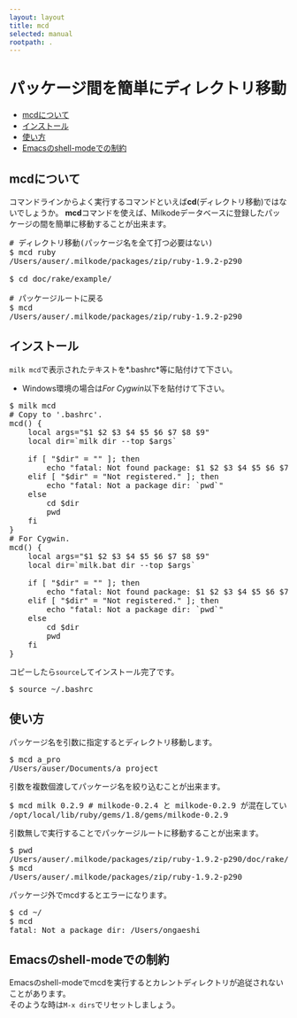 ```yaml
---
layout: layout
title: mcd
selected: manual
rootpath: .
---
```

# パッケージ間を簡単にディレクトリ移動

-   [mcdについて](#mcd)
-   [インストール](#install)
-   [使い方](#usage)
-   [Emacsのshell-modeでの制約](#emacs-shell-mode)

<a name="mcd"></a> mcdについて
---------------------------------------------------------------------------------

コマンドラインからよく実行するコマンドといえば**cd**(ディレクトリ移動)ではないでしょうか。
**mcd**コマンドを使えば、Milkodeデータベースに登録したパッケージの間を簡単に移動することが出来ます。

<pre class="shell">
<span class="comment"># ディレクトリ移動(パッケージ名を全て打つ必要はない)</span>
$ mcd ruby
/Users/auser/.milkode/packages/zip/ruby-1.9.2-p290

$ cd doc/rake/example/

<span class="comment"># パッケージルートに戻る</span>
$ mcd
/Users/auser/.milkode/packages/zip/ruby-1.9.2-p290
</pre>

<a name="install"></a> インストール
-------------------------------------------------------------------------------

`milk mcd`で表示されたテキストを*.bashrc*等に貼付けて下さい。

- Windows環境の場合は*For Cygwin*以下を貼付けて下さい。

<pre class="shell">
$ milk mcd
<span class="comment"># Copy to '.bashrc'.</span>
mcd() {
    local args="$1 $2 $3 $4 $5 $6 $7 $8 $9"
    local dir=`milk dir --top $args`

    if [ "$dir" = "" ]; then
        echo "fatal: Not found package: $1 $2 $3 $4 $5 $6 $7 $8 $9"
    elif [ "$dir" = "Not registered." ]; then
        echo "fatal: Not a package dir: `pwd`"
    else
        cd $dir
        pwd
    fi
}
<span class="comment"># For Cygwin.</span>
mcd() {
    local args="$1 $2 $3 $4 $5 $6 $7 $8 $9"
    local dir=`milk.bat dir --top $args`

    if [ "$dir" = "" ]; then
        echo "fatal: Not found package: $1 $2 $3 $4 $5 $6 $7 $8 $9"
    elif [ "$dir" = "Not registered." ]; then
        echo "fatal: Not a package dir: `pwd`"
    else
        cd $dir
        pwd
    fi
}
</pre>

コピーしたら`source`してインストール完了です。

<pre class="shell">
$ source ~/.bashrc 
</pre>

<a name="usage"></a> 使い方
---------------------------------------------------------------------------

パッケージ名を引数に指定するとディレクトリ移動します。

<pre class="shell">
$ mcd a_pro
/Users/auser/Documents/a_project
</pre>

引数を複数個渡してパッケージ名を絞り込むことが出来ます。

<pre class="shell">
$ mcd milk 0.2.9 <span class="comment"># milkode-0.2.4 と milkode-0.2.9 が混在している時に便利</span>
/opt/local/lib/ruby/gems/1.8/gems/milkode-0.2.9
</pre>

引数無しで実行することでパッケージルートに移動することが出来ます。

<pre class="shell">
$ pwd
/Users/auser/.milkode/packages/zip/ruby-1.9.2-p290/doc/rake/example
$ mcd
/Users/auser/.milkode/packages/zip/ruby-1.9.2-p290
</pre>

パッケージ外でmcdするとエラーになります。

<pre class="shell">
$ cd ~/
$ mcd 
fatal: Not a package dir: /Users/ongaeshi
</pre>

<a name="emacs-shell-mode"></a> Emacsのshell-modeでの制約
----------------------------------------------------------------------------------------------------------

Emacsのshell-modeでmcdを実行するとカレントディレクトリが追従されないことがあります。<br>
そのような時は`M-x dirs`でリセットしましょう。
